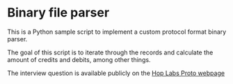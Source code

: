# Binary file parser

This is a Python sample script to implement a custom protocol format binary parser.

The goal of this script is to iterate through the records and calculate the amount of credits and debits, among other things.

The interview question is available publicly on the [Hop Labs Proto webpage](https://www.hoplabs.com/proto)
